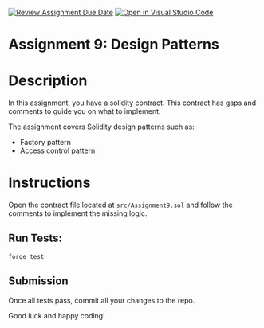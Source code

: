 [![Review Assignment Due Date](https://classroom.github.com/assets/deadline-readme-button-22041afd0340ce965d47ae6ef1cefeee28c7c493a6346c4f15d667ab976d596c.svg)](https://classroom.github.com/a/CPPiJa5N)
[![Open in Visual Studio Code](https://classroom.github.com/assets/open-in-vscode-2e0aaae1b6195c2367325f4f02e2d04e9abb55f0b24a779b69b11b9e10269abc.svg)](https://classroom.github.com/online_ide?assignment_repo_id=18778982&assignment_repo_type=AssignmentRepo)
# Assignment 9: Design Patterns

# Description

In this assignment, you have a solidity contract. This contract has gaps and comments to guide you on what to implement.


The assignment covers Solidity design patterns such as:
- Factory pattern
- Access control pattern


# Instructions

Open the contract file located at `src/Assignment9.sol` and follow the comments to implement the missing logic.

## Run Tests:

`forge test`

## Submission

Once all tests pass, commit all your changes to the repo.

Good luck and happy coding!

